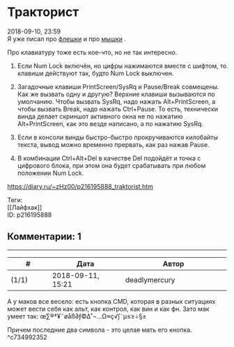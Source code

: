 Тракторист
==========

  
2018-09-10, 23:59  
 Я уже писал про  [флешки](О%20флешках)  и про  [мышки](Страшнее%20зверя%20нет)  .   
   
 Про клавиатуру тоже есть кое-что, но не так интересно.   
   
 1. Если Num Lock включён, но цифры нажимаются вместе с шифтом, то клавиши действуют так, будто Num Lock выключен.   
   
 2. Загадочные клавиши PrintScreen/SysRq и Pause/Break совмещены. Как же вызвать одну и другую? Верхние клавиши вызываются по умолчанию. Чтобы вызвать SysRq, надо нажать Alt+PrintScreen, а чтобы вызвать Break, надо нажать Ctrl+Pause. То есть, технически винда делает скриншот активного окна не по нажатию Alt+PrintScreen, как это везде написано, а по нажатию SysRq.   
   
 3. Если в консоли винды быстро-быстро прокручиваются килобайты текста, вывод можно временно прервать, как раз нажав Pause.   
   
 4. В комбинации Ctrl+Alt+Del в качестве Del подойдёт и точка с цифрового блока, при этом она будет срабатывать при любом положении Num Lock.   
  
<https://diary.ru/~zHz00/p216195888_traktorist.htm>  
  
Теги:  
[[Лайфхак]]  
ID: p216195888  


Комментарии: 1
--------------

  


---



|         #         |              Дата              |                     Автор                     |           ID           |
| --- | --- | --- | --- |
| (1/1) | 2018-09-11, 15:21 | deadlymercury | c734992352 |

  
 А у маков все весело: есть кнопка CMD, которая в разных ситуациях может вести себя как альт, как контрол, как вин и как фн. Зато мак умеет так: œ∑®†¥¨øåß∂ƒ©∆˚¬…Ω≈ç√∫˜µ≤≥÷§±   
   
 Причем последние два символа - это целая мать его кнопка.   
 ^c734992352